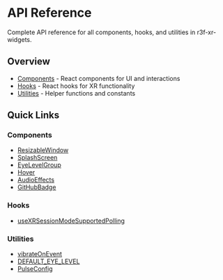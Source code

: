 # API Reference

Complete API reference for all components, hooks, and utilities in r3f-xr-widgets.

## Overview

- [Components](/api/components) - React components for UI and interactions
- [Hooks](/api/hooks) - React hooks for XR functionality
- [Utilities](/api/utilities) - Helper functions and constants

## Quick Links

### Components
- [ResizableWindow](/components/resizable-window)
- [SplashScreen](/components/splash-screen)
- [EyeLevelGroup](/components/eye-level-group)
- [Hover](/components/hover)
- [AudioEffects](/components/audio-effects)
- [GitHubBadge](/components/github-badge)

### Hooks
- [useXRSessionModeSupportedPolling](/api/hooks#usexrsessionmodesupportedpolling)

### Utilities
- [vibrateOnEvent](/api/utilities#vibrateoneven)
- [DEFAULT_EYE_LEVEL](/api/utilities#default-eye-level)
- [PulseConfig](/api/utilities#pulseconfig)
